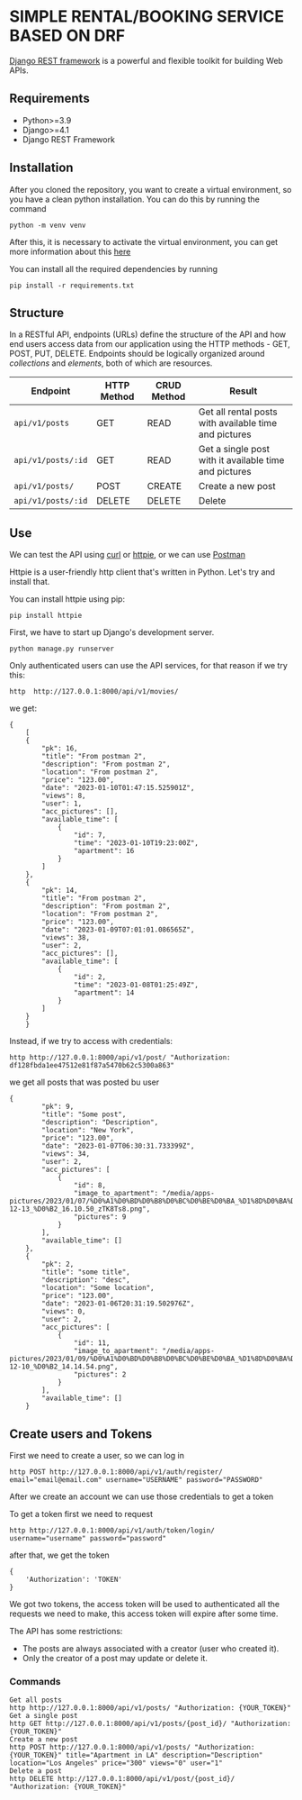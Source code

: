 # SIMPLE RENTAL/BOOKING SERVICE BASED ON DRF
[Django REST framework](http://www.django-rest-framework.org/) is a powerful and flexible toolkit for building Web APIs.

## Requirements
- Python>=3.9
- Django>=4.1
- Django REST Framework

## Installation
After you cloned the repository, you want to create a virtual environment, so you have a clean python installation.
You can do this by running the command
```
python -m venv venv
```

After this, it is necessary to activate the virtual environment, you can get more information about this [here](https://docs.python.org/3/tutorial/venv.html)

You can install all the required dependencies by running
```
pip install -r requirements.txt
```

## Structure
In a RESTful API, endpoints (URLs) define the structure of the API and how end users access data from our application using the HTTP methods - GET, POST, PUT, DELETE. Endpoints should be logically organized around _collections_ and _elements_, both of which are resources.


Endpoint |HTTP Method | CRUD Method | Result
-- | -- |-- |--
`api/v1/posts` | GET | READ | Get all rental posts with available time and pictures
`api/v1/posts/:id` | GET | READ | Get a single post with it available time and pictures 
`api/v1/posts/`| POST | CREATE | Create a new post
`api/v1/posts/:id` | DELETE | DELETE | Delete 

## Use
We can test the API using [curl](https://curl.haxx.se/) or [httpie](https://github.com/jakubroztocil/httpie#installation), or we can use [Postman](https://www.postman.com/)

Httpie is a user-friendly http client that's written in Python. Let's try and install that.

You can install httpie using pip:
```
pip install httpie
```

First, we have to start up Django's development server.
```
python manage.py runserver
```
Only authenticated users can use the API services, for that reason if we try this:
```
http  http://127.0.0.1:8000/api/v1/movies/
```
we get:
```
{
    [
    {
        "pk": 16,
        "title": "From postman 2",
        "description": "From postman 2",
        "location": "From postman 2",
        "price": "123.00",
        "date": "2023-01-10T01:47:15.525901Z",
        "views": 8,
        "user": 1,
        "acc_pictures": [],
        "available_time": [
            {
                "id": 7,
                "time": "2023-01-10T19:23:00Z",
                "apartment": 16
            }
        ]
    },
    {
        "pk": 14,
        "title": "From postman 2",
        "description": "From postman 2",
        "location": "From postman 2",
        "price": "123.00",
        "date": "2023-01-09T07:01:01.086565Z",
        "views": 38,
        "user": 2,
        "acc_pictures": [],
        "available_time": [
            {
                "id": 2,
                "time": "2023-01-08T01:25:49Z",
                "apartment": 14
            }
        ]
    }
    }
```
Instead, if we try to access with credentials:
```
http http://127.0.0.1:8000/api/v1/post/ "Authorization: df128fbda1ee47512e81f87a5470b62c5300a863"
```
we get all posts that was posted bu user
```
{
        "pk": 9,
        "title": "Some post",
        "description": "Description",
        "location": "New York",
        "price": "123.00",
        "date": "2023-01-07T06:30:31.733399Z",
        "views": 34,
        "user": 2,
        "acc_pictures": [
            {
                "id": 8,
                "image_to_apartment": "/media/apps-pictures/2023/01/07/%D0%A1%D0%BD%D0%B8%D0%BC%D0%BE%D0%BA_%D1%8D%D0%BA%D1%80%D0%B0%D0%BD%D0%B0_2022-12-13_%D0%B2_16.10.50_zTK8Ts8.png",
                "pictures": 9
            }
        ],
        "available_time": []
    },
    {
        "pk": 2,
        "title": "some title",
        "description": "desc",
        "location": "Some location",
        "price": "123.00",
        "date": "2023-01-06T20:31:19.502976Z",
        "views": 0,
        "user": 2,
        "acc_pictures": [
            {
                "id": 11,
                "image_to_apartment": "/media/apps-pictures/2023/01/09/%D0%A1%D0%BD%D0%B8%D0%BC%D0%BE%D0%BA_%D1%8D%D0%BA%D1%80%D0%B0%D0%BD%D0%B0_2022-12-10_%D0%B2_14.14.54.png",
                "pictures": 2
            }
        ],
        "available_time": []
    }
```

## Create users and Tokens

First we need to create a user, so we can log in
```
http POST http://127.0.0.1:8000/api/v1/auth/register/ email="email@email.com" username="USERNAME" password="PASSWORD"
```

After we create an account we can use those credentials to get a token

To get a token first we need to request
```
http http://127.0.0.1:8000/api/v1/auth/token/login/ username="username" password="password"
```
after that, we get the token
```
{
    'Authorization': 'TOKEN'
}
```
We got two tokens, the access token will be used to authenticated all the requests we need to make, this access token will expire after some time.


The API has some restrictions:
-   The posts are always associated with a creator (user who created it).
-   Only the creator of a post may update or delete it.

### Commands
```
Get all posts
http http://127.0.0.1:8000/api/v1/posts/ "Authorization: {YOUR_TOKEN}" 
Get a single post
http GET http://127.0.0.1:8000/api/v1/posts/{post_id}/ "Authorization: {YOUR_TOKEN}" 
Create a new post
http POST http://127.0.0.1:8000/api/v1/posts/ "Authorization: {YOUR_TOKEN}" title="Apartment in LA" description="Description" location="Los Angeles" price="300" views="0" user="1"  
Delete a post
http DELETE http://127.0.0.1:8000/api/v1/post/{post_id}/ "Authorization: {YOUR_TOKEN}"
```
